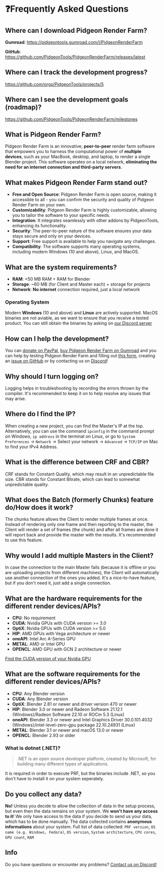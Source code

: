 # ❓Frequently Asked Questions
## Where can I download Pidgeon Render Farm?
**Gumroad**: https://pidgeontools.gumroad.com/l/PidgeonRenderFarm

**GitHub**: https://github.com/PidgeonTools/PidgeonRenderFarm/releases/latest

## Where can I track the development progress?
https://github.com/orgs/PidgeonTools/projects/5

## Where can I see the development goals (roadmap)?
https://github.com/PidgeonTools/PidgeonRenderFarm/milestones

## What is Pidgeon Render Farm?
Pidgeon Render Farm is an innovative, **peer-to-peer** render farm software that empowers you to harness the computational power of **multiple devices**, such as your MacBook, desktop, and laptop, to render a single Blender project. This software operates on a local network, **eliminating the need for an internet connection and third-party servers**.

## What makes Pidgeon Render Farm stand out?
- **Free and Open Source**: Pidgeon Render Farm is open source, making it accessible to all - you can confirm the security and quality of Pidgeon Render Farm on your own.
- **Customizability**: Pidgeon Render Farm is highly customizable, allowing you to tailor the software to your specific needs.
- **Integration**: It integrates seamlessly with other addons by PidgeonTools, enhancing its functionality.
- **Security**: The peer-to-peer nature of the software ensures your data stays secure and only on your devices.
- **Support**: Free support is available to help you navigate any challenges.
- **Compatibility**: The software supports many operating systems, including modern Windows (10 and above), Linux, and MacOS.

## What are the system requirements?
- **RAM**:	<50 MB RAM + RAM for Blender
- **Storage**: ~60 MB (for Client and Master each) + storage for projects
- **Network**: **No internet** connection required, just a local network

### Operating System
Modern **Windows** (10 and above) and **Linux** are actively supported. MacOS binaries are not aviable, as we want to ensure that you receive a tested product. You can still obtain the binaries by asking on [our Discord server](https://discord.gg/cnFdGQP)

## How can I help the development?
You can [donate on PayPal](https://www.paypal.me/kevinlorengel), [buy Pidgeon Render Farm on Gumroad](https://pidgeontools.gumroad.com/l/PidgeonRenderFarm) and you can help by testing Pidgeon Render Farm and filling out [this form](https://app.formbricks.com/s/cljn7iccc0023qs0h9sxtjpc4), creating an [issue on GitHub](https://github.com/PidgeonTools/PidgeonRenderFarm/issues/new/choose) or by contacting us on [Discord](https://discord.gg/cnFdGQP)!

## Why should I turn logging on?
Logging helps in troubleshooting by recording the errors thrown by the compiler. It's recommended to keep it on to help resolve any issues that may arise.

## Where do I find the IP?
When creating a new project, you can find the Master's IP at the top. Alternatively, you can use the command ``ipconfig`` in the command prompt on Windows, ``ip address`` in the terminal on Linux, or go to ``System Preferences`` -> ``Network`` -> Select your network -> ``Advanced`` -> ``TCP/IP`` on Mac to find your IPv4 Address.

## What is the difference between CRF and CBR?
CRF stands for Constant Quality, which may result in an unpredictable file size. CBR stands for Constant Bitrate, which can lead to somewhat unpredictable quality.

## What does the Batch (formerly Chunks) feature do/How does it work?
The chunks feature allows the Client to render multiple frames at once. Instead of rendering only one frame and then reporting to the master, the Client will render a set of frames (the chunk) and after all frames are done it will report back and provide the master with the results. It's recommended to use this feature.

## Why would I add multiple Masters in the Client?
In case the connection to the main Master fails (because it is offline or you are uploading projects from different machines), the Client will automatically use another connection of the ones you added. It's a nice-to-have feature, but if you don't need it, just add a single connection.

## What are the hardware requirements for the different render devices/APIs?
- **CPU**: No requirement
- **CUDA**: Nvidia GPUs with CUDA version >= 3.0
- **OptiX**: Nvidia GPUs with CUDA version >= 5.0
- **HIP**: AMD GPUs with Vega architecture or newer
- **oneAPI**: Intel Arc A-Series GPU
- **METAL**: AMD or Intel GPU
- **OPENCL**: AMD GPU with GCN 2 architecture or newer

[Find the CUDA version of your Nvidia GPU](https://developer.nvidia.com/cuda-gpus)

## What are the software requirements for the different render devices/APIs?
- **CPU**: Any Blender version
- **CUDA**: Any Blender version
- **OptiX**: Blender 2.81 or newer and driver version 470 or newer
- **HIP**: Blender 3.0 or newer and Radeon Software 21.12.1 (Windows)/Radeon Software 22.10 or ROCm 5.3 (Linux)
- **oneAPI**: Blender 3.3 or newer and Intel Graphics Driver 30.0.101.4032 (Windows)/intel-level-zero-gpu package 22.10.24931 (Linux)
- **METAL**: Blender 3.1 or newer and macOS 13.0 or newer
- **OPENCL**: Blender 2.93 or older

### What is dotnet (.NET)?
> .NET is an open source developer platform, created by Microsoft, for building many different types of applications.

It is required in order to execute PRF, but the binaries include .NET, so you don't have to install it on your system seperately.

## Do you collect any data?
**No!** Unless you decide to allow the collection of data in the setup process, but even then the data remains on your system. We **won't have any access to it**! We only have access to the data if you decide to send us your data, which has to be done manually. The data collected contains **anonymous informations** about your system. Full list of data collected: ``PRF version``, ``OS name (e.g. Windows, Fedora)``, ``OS version``, ``System architecture``, ``CPU cores``, ``GPU count``, ``RAM``

## Info
Do you have questions or encounter any problems? [Contact us on Discord!](https://discord.gg/cnFdGQP)